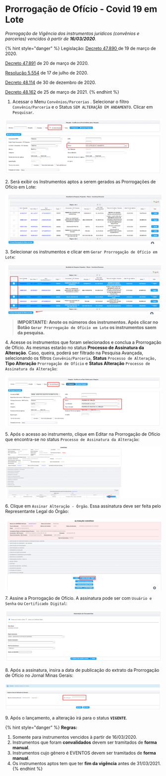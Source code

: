 # Prorrogação de Ofício - Covid 19 em Lote

_Prorrogação de Vigência dos instrumentos jurídicos (convênios e parcerias) vencidos à partir de **16/03/2020**._

{% hint style="danger" %}
Legislação: [Decreto 47.890 ](https://www.almg.gov.br/consulte/legislacao/completa/completa.html?tipo=DEC\&num=47890\&comp=\&ano=2020)de 19 de março de 2020.

&#x20;                       [Decreto 47.891](https://www.almg.gov.br/consulte/legislacao/completa/completa.html?tipo=DEC\&num=47891\&comp=\&ano=2020) de 20 de março de 2020.

&#x20;                       [Resolução 5.554](https://www.almg.gov.br/consulte/legislacao/completa/completa.html?num=5554\&ano=2020\&tipo=RAL) de 17 de julho de 2020.&#x20;

&#x20;                        [Decreto 48.114](https://www.almg.gov.br/consulte/legislacao/completa/completa.html?tipo=DEC\&num=48114\&comp=\&ano=2020\&aba=js\_textoOriginal#texto) de 30 de dezembro de 2020.

&#x20;                        [Decreto 48.162](https://www.almg.gov.br/consulte/legislacao/completa/completa.html?tipo=DEC\&num=48162\&comp=\&ano=2021) de 25 de março de 2021.
{% endhint %}

1. Acessar o Menu `Convênios/Parcerias` . Selecionar o filtro `Convênio/Parceria` e o Status `SEM ALTERAÇÃO EM ANDAMENTO`. Clicar em `Pesquisar`.

![](<../../../../.gitbook/assets/image (136).png>)

2\. Será exibir os Instrumentos aptos a serem gerados as Prorrogações de Ofício em Lote:

![](<../../../../.gitbook/assets/image (148).png>)

3\. Selecionar os instrumentos e clicar em `Gerar Prorrogação de Ofício em Lote`:

![](<../../../../.gitbook/assets/image (181).png>)

> **IMPORTANTE: Anote os números dos instrumentos. Após clicar no Botão `Gerar Prorrogação de Ofício em Lote` os instrumentos saem da pesquisa.**

4\. Acesse os instrumentos que foram selecionados e conclua a Prorrogação de Ofício. As mesmas estarão no status **Processo de Assinatura da Alteração**. Caso, queira, poderá ser filtrado na Pesquisa Avançada, selecionando os filtros `Convênio/Parceria`, **Status** `Processo de Alteração,` **Tipo Alteração** `Prorrogação de Ofício` e **Status Alteração** `Processo de Assinatura da Alteração`:

![](<../../../../.gitbook/assets/image (131).png>)

5\. Após o acesso ao instrumento, clique em Editar na Prorrogação de Ofício que encontra-se no status `Processo de Assinatura da Alteração`:

![](<../../../../.gitbook/assets/image (219).png>)

6\. Clique em `Assinar Alteração - Órgão`. Essa assinatura deve ser feita pelo Representante Legal do Órgão:

![](<../../../../.gitbook/assets/image (207).png>)

7\. Assine a Prorrogação de Ofício. A assinatura pode ser com `Usuário e Senha` ou `Certificado Digital`:

![](<../../../../.gitbook/assets/image (114).png>)

8\. Após a assinatura, insira a data de publicação do extrato da Prorrogação de Ofício no Jornal Minas Gerais:

![](<../../../../.gitbook/assets/image (195).png>)

9\. Após o lançamento, a alteração irá para o status **`VIGENTE`**.

{% hint style="danger" %}
**Regras:**

1. Somente para instrumentos vencidos à partir de 16/03/2020.
2. Instrumentos que foram **convalidados** devem ser tramitados de **forma manual**.
3. Instrumentos cujo gênero é EVENTOS devem ser tramitados de **forma manual**.
4. Os instrumentos aptos tem que ter **fim da vigência** antes de 31/03/2021.
{% endhint %}
